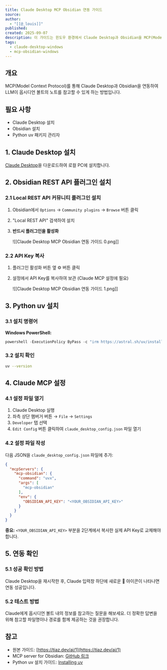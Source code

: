 ```yaml
---
title: Claude Desktop MCP Obsidian 연동 가이드
source:
author:
  - "[[@_louis]]"
published:
created: 2025-09-07
description: 이 가이드는 윈도우 환경에서 Claude Desktop과 Obsidian을 MCP(Model Context Protocol)를 통해 연동하는 절차를 다룹니다. 설치, API 키 설정, Python uv 설치, MCP 설정 파일 편집, 연동 확인 방법까지 단계별로 안내합니다.
tags:
  - claude-desktop-windows
  - mcp-obsidian-windows
---
```

## 개요
MCP(Model Context Protocol)를 통해 Claude Desktop과 Obsidian을 연동하여 LLM이 옵시디언 볼트의 노트를 참고할 수 있게 하는 방법입니다.

## 필요 사항
- Claude Desktop 설치
- Obsidian 설치
- Python uv 패키지 관리자

## 1. Claude Desktop 설치
[Claude Desktop](https://claude.ai/download)을 다운로드하여 로컬 PC에 설치합니다.

## 2. Obsidian REST API 플러그인 설치

### 2.1 Local REST API 커뮤니티 플러그인 설치
1. Obsidian에서 `Options` → `Community plugins` → `Browse` 버튼 클릭
2. "Local REST API" 검색하여 설치
3. **반드시 플러그인을 활성화**
   
   ![[Claude Desktop MCP Obsidian 연동 가이드 0.png]]
   
### 2.2 API Key 복사
1. 플러그인 활성화 버튼 옆 ⚙️ 버튼 클릭
2. 설정에서 API Key를 복사하여 보관 (Claude MCP 설정에 필요)
   
   ![[Claude Desktop MCP Obsidian 연동 가이드 1.png]]

## 3. Python uv 설치

### 3.1 설치 명령어
**Windows PowerShell:**
```powershell
powershell -ExecutionPolicy ByPass -c "irm https://astral.sh/uv/install.ps1 | iex"
```

### 3.2 설치 확인
```bash
uv --version
```

## 4. Claude MCP 설정

### 4.1 설정 파일 열기
1. Claude Desktop 실행
2. 좌측 상단 햄버거 버튼 → `File` → `Settings`
3. `Developer` 탭 선택
4. `Edit Config` 버튼 클릭하여 `claude_desktop_config.json` 파일 열기

### 4.2 설정 파일 작성
다음 JSON을 `claude_desktop_config.json` 파일에 추가:

```json
{
  "mcpServers": {
    "mcp-obsidian": {
      "command": "uvx",
      "args": [
        "mcp-obsidian"
      ],
      "env": {
        "OBSIDIAN_API_KEY": "<YOUR_OBSIDIAN_API_KEY>"
      }
    }
  }
}
```

**중요:** `<YOUR_OBSIDIAN_API_KEY>` 부분을 2단계에서 복사한 실제 API Key로 교체해야 합니다.

## 5. 연동 확인

### 5.1 성공 확인 방법
Claude Desktop을 재시작한 후, Claude 입력창 하단에 새로운 🔨 아이콘이 나타나면 연동 성공입니다.

### 5.2 테스트 방법
Claude에게 옵시디언 볼트 내의 정보를 참고하는 질문을 해보세요. 더 정확한 답변을 위해 참고할 파일명이나 경로를 함께 제공하는 것을 권장합니다.

## 참고
- 원본 가이드: [https://tiaz.dev/ai/1](https://tiaz.dev/ai/1)
- MCP server for Obsidian: [GitHub 링크](https://github.com/MarkusPfundstein/mcp-obsidian)
- Python uv 설치 가이드: [Installing uv](https://docs.astral.sh/uv/getting-started/installation/)
